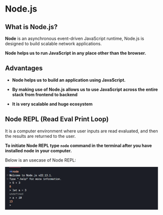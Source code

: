 # **Node.js**

## **What is Node.js?**
**Node** is an asynchronous event-driven JavaScript runtime, Node.js is designed to build scalable network applications.

**Node helps us to run JavaScript in any place other than the browser.**

## **Advantages**
- **Node helps us to build an application using JavaScript.**

- **By making use of Node.js allows us to use JavaScript across the entire stack from frontend to backend**

- **It is very scalable and huge ecosystem**

## **Node REPL (Read Eval Print Loop)**
It is a computer environment where user inputs are read evaluated, and then the results are returned to the user.

**To initiate Node REPL type `node` command in the terminal after you have installed node in your computer.**

Below is an usecase of Node REPL:

![Node REPL](./pictures/Node_REPL.png)